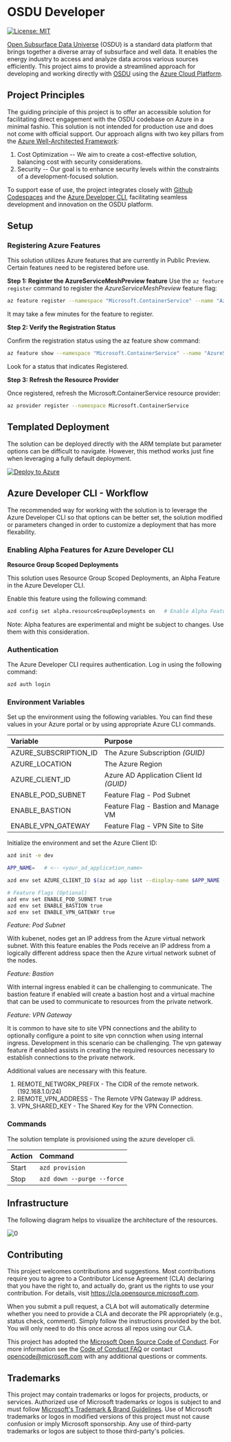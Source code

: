 # OSDU Developer

[![License: MIT](https://img.shields.io/badge/License-MIT-yellow.svg)](https://opensource.org/licenses/MIT)

[Open Subsurface Data Universe](https://osduforum.org) (OSDU) is a standard data platform that brings together a diverse array of subsurface and well data. It enables the energy industry to access and analyze data across various sources efficiently. This project aims to provide a streamlined approach for developing and working directly with [OSDU](https://community.opengroup.org/osdu/platform) using the [Azure Cloud Platform](https://azure.microsoft.com/).


## Project Principles

The guiding principle of this project is to offer an accessible solution for facilitating direct engagement with the OSDU codebase on Azure in a minimal fashio. This solution is not intended for production use and does not come with official support. Our approach aligns with two key pillars from the [Azure Well-Architected Framework](https://learn.microsoft.com/en-us/azure/well-architected/what-is-well-architected-framework):

1. Cost Optimization -- We aim to create a cost-effective solution, balancing cost with security considerations.
2. Security -- Our goal is to enhance security levels within the constraints of a development-focused solution.

To support ease of use, the project integrates closely with [Github Codespaces](https://github.com/features/codespaces) and the [Azure Developer CLI](https://learn.microsoft.com/en-us/azure/developer/azure-developer-cli/), facilitating seamless development and innovation on the OSDU platform.


## Setup

### Registering Azure Features

This solution utilizes Azure features that are currently in Public Preview. Certain features need to be registered before use.

**Step 1: Register the AzureServiceMeshPreview feature**
Use the `az feature register` command to register the _AzureServiceMeshPreview_ feature flag:

```bash
az feature register --namespace "Microsoft.ContainerService" --name "AzureServiceMeshPreview"
```

It may take a few minutes for the feature to register.


**Step 2: Verify the Registration Status**

Confirm the registration status using the az feature show command:

```bash
az feature show --namespace "Microsoft.ContainerService" --name "AzureServiceMeshPreview"
```

Look for a status that indicates Registered.

**Step 3: Refresh the Resource Provider**

Once registered, refresh the Microsoft.ContainerService resource provider:

```bash
az provider register --namespace Microsoft.ContainerService
```


## Templated Deployment

The solution can be deployed directly with the ARM template but parameter options can be difficult to navigate.  However, this method works just fine when leveraging a fully default deployment.

[![Deploy to Azure](https://aka.ms/deploytoazurebutton)](https://portal.azure.com/#create/Microsoft.Template/uri/https%3A%2F%2Fraw.githubusercontent.com%2FAzure%2Fosdu-developer%2Fmain%2Fazuredeploy.json)



## Azure Developer CLI - Workflow

The recommended way for working with the solution is to leverage the Azure Developer CLI so that options can be better set, the solution modified or parameters changed in order to customize a deployment that has more flexability.

### Enabling Alpha Features for Azure Developer CLI

**Resource Group Scoped Deployments**

This solution uses Resource Group Scoped Deployments, an Alpha Feature in the Azure Developer CLI.

Enable this feature using the following command:

```bash
azd config set alpha.resourceGroupDeployments on   # Enable Alpha Feature
```

Note: Alpha features are experimental and might be subject to changes. Use them with this consideration.


### Authentication

The Azure Developer CLI requires authentication.  Log in using the following command:

```bash
azd auth login
```

### Environment Variables

Set up the environment using the following variables. You can find these values in your Azure portal or by using appropriate Azure CLI commands.


| Variable              | Purpose                                 |
| :-------------------- | :-------------------------------------- |
| AZURE_SUBSCRIPTION_ID | The Azure Subscription _(GUID)_         |
| AZURE_LOCATION        | The Azure Region                        |
| AZURE_CLIENT_ID       | Azure AD Application Client Id _(GUID)_ |
| ENABLE_POD_SUBNET     | Feature Flag - Pod Subnet               |
| ENABLE_BASTION        | Feature Flag - Bastion and Manage VM    |
| ENABLE_VPN_GATEWAY    | Feature Flag - VPN Site to Site         |


Initialize the environment and set the Azure Client ID:

```bash
azd init -e dev

APP_NAME=   # <-- <your_ad_application_name>

azd env set AZURE_CLIENT_ID $(az ad app list --display-name $APP_NAME --query "[].appId" -otsv)

# Feature Flags (Optional)
azd env set ENABLE_POD_SUBNET true
azd env set ENABLE_BASTION true
azd env set ENABLE_VPN_GATEWAY true
```


_Feature: Pod Subnet_

With kubenet, nodes get an IP address from the Azure virtual network subnet. With this feature enables the Pods receive an IP address from a logically different address space then the Azure virtual network subnet of the nodes.


_Feature: Bastion_

With internal ingress enabled it can be challenging to communicate.  The bastion feature if enabled will create a bastion host and a virtual machine that can be used to communicate to resources from the private network.


_Feature: VPN Gateway_

It is common to have site to site VPN connections and the ability to optionally configure a point to site vpn connction when using internal ingress.  Development in this scenario can be challenging. The vpn gateway feature if enabled assists in creating the required resources necessary to establish connections to the private network.

Additional values are necessary with this feature.

1. REMOTE_NETWORK_PREFIX - The CIDR of the remote network. (192.168.1.0/24)
2. REMOTE_VPN_ADDRESS - The Remote VPN Gateway IP address.
3. VPN_SHARED_KEY - The Shared Key for the VPN Connection.


### Commands

The solution template is provisioned using the azure developer cli.

| Action | Command                    |
| :----- | :------------------------- |
| Start  | `azd provision`            |
| Stop   | `azd down --purge --force` |


## Infrastructure

The following diagram helps to visualize the architecture of the resources.

![[0]][0]



## Contributing

This project welcomes contributions and suggestions.  Most contributions require you to agree to a
Contributor License Agreement (CLA) declaring that you have the right to, and actually do, grant us
the rights to use your contribution. For details, visit https://cla.opensource.microsoft.com.

When you submit a pull request, a CLA bot will automatically determine whether you need to provide
a CLA and decorate the PR appropriately (e.g., status check, comment). Simply follow the instructions
provided by the bot. You will only need to do this once across all repos using our CLA.

This project has adopted the [Microsoft Open Source Code of Conduct](https://opensource.microsoft.com/codeofconduct/).
For more information see the [Code of Conduct FAQ](https://opensource.microsoft.com/codeofconduct/faq/) or
contact [opencode@microsoft.com](mailto:opencode@microsoft.com) with any additional questions or comments.

## Trademarks

This project may contain trademarks or logos for projects, products, or services. Authorized use of Microsoft 
trademarks or logos is subject to and must follow 
[Microsoft's Trademark & Brand Guidelines](https://www.microsoft.com/en-us/legal/intellectualproperty/trademarks/usage/general).
Use of Microsoft trademarks or logos in modified versions of this project must not cause confusion or imply Microsoft sponsorship.
Any use of third-party trademarks or logos are subject to those third-party's policies.

[0]: docs/images/architecture.png "Architecture Diagram"